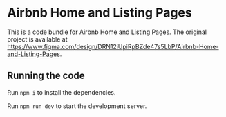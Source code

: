
  # Airbnb Home and Listing Pages

  This is a code bundle for Airbnb Home and Listing Pages. The original project is available at https://www.figma.com/design/DRN12iUpiRpBZde47s5LbP/Airbnb-Home-and-Listing-Pages.

  ## Running the code

  Run `npm i` to install the dependencies.

  Run `npm run dev` to start the development server.
  